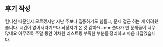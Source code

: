 ## 후기 작성
컨디션 때문인지 모르겠지만 지난 주보다 집중하기도 힘들고, 문제 접근 하는 게 어려웠습니다.
시간이 없어서라기보다 뇌정지가 온 것 같아요..ㅠㅠ 풀다가 만 문제들이 너무 많네요
아무쪼록 주말 동안 이차원 리스트랑 부족한 부분들 정리하고 마음 다잡겠습니다.
